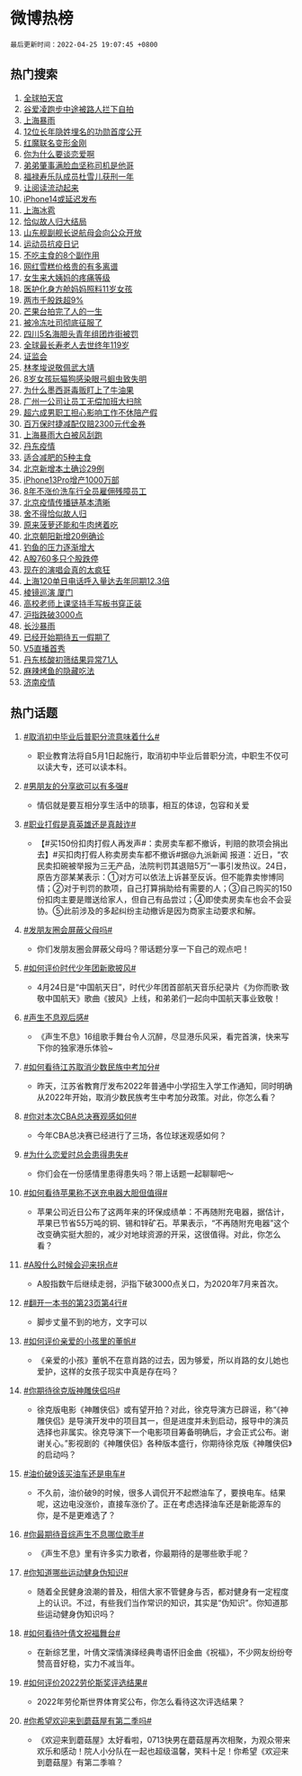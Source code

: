 # 微博热榜

`最后更新时间：2022-04-25 19:07:45 +0800`

## 热门搜索

1. [全球拍天宫](https://m.weibo.cn/search?containerid=100103type%3D1%26t%3D10%26q%3D%23%E5%85%A8%E7%90%83%E6%8B%8D%E5%A4%A9%E5%AE%AB%23&stream_entry_id=51&isnewpage=1&extparam=seat%3D1%26dgr%3D0%26pos%3D0%26c_type%3D51%26cate%3D10103%26filter_type%3Drealtimehot%26display_time%3D1650884863%26pre_seqid%3D16508848633200414819161&luicode=10000011&lfid=106003type%253D25%2526t%253D3%2526disable_hot%253D1%2526filter_type%253Drealtimehot)
1. [谷爱凌跑步中途被路人拦下自拍](https://m.weibo.cn/search?containerid=100103type%3D1%26t%3D10%26q%3D%23%E8%B0%B7%E7%88%B1%E5%87%8C%E8%B7%91%E6%AD%A5%E4%B8%AD%E9%80%94%E8%A2%AB%E8%B7%AF%E4%BA%BA%E6%8B%A6%E4%B8%8B%E8%87%AA%E6%8B%8D%23&stream_entry_id=31&isnewpage=1&extparam=seat%3D1%26flag%3D2%26filter_type%3Drealtimehot%26dgr%3D0%26c_type%3D31%26lcate%3D5001%26pos%3D0%26cate%3D0%26realpos%3D1%26display_time%3D1650884863%26pre_seqid%3D16508848633200414819161&luicode=10000011&lfid=106003type%253D25%2526t%253D3%2526disable_hot%253D1%2526filter_type%253Drealtimehot)
1. [上海暴雨](https://m.weibo.cn/search?containerid=100103type%3D1%26t%3D10%26q%3D%23%E4%B8%8A%E6%B5%B7%E6%9A%B4%E9%9B%A8%23&stream_entry_id=31&isnewpage=1&extparam=seat%3D1%26flag%3D16%26filter_type%3Drealtimehot%26dgr%3D0%26c_type%3D31%26lcate%3D5001%26pos%3D1%26cate%3D0%26realpos%3D2%26display_time%3D1650884863%26pre_seqid%3D16508848633200414819161&luicode=10000011&lfid=106003type%253D25%2526t%253D3%2526disable_hot%253D1%2526filter_type%253Drealtimehot)
1. [12位长年隐姓埋名的功勋首度公开](https://m.weibo.cn/search?containerid=100103type%3D1%26t%3D10%26q%3D%2312%E4%BD%8D%E9%95%BF%E5%B9%B4%E9%9A%90%E5%A7%93%E5%9F%8B%E5%90%8D%E7%9A%84%E5%8A%9F%E5%8B%8B%E9%A6%96%E5%BA%A6%E5%85%AC%E5%BC%80%23&stream_entry_id=31&isnewpage=1&extparam=seat%3D1%26flag%3D0%26filter_type%3Drealtimehot%26dgr%3D0%26c_type%3D31%26lcate%3D5001%26pos%3D2%26cate%3D0%26realpos%3D3%26display_time%3D1650884863%26pre_seqid%3D16508848633200414819161&luicode=10000011&lfid=106003type%253D25%2526t%253D3%2526disable_hot%253D1%2526filter_type%253Drealtimehot)
1. [红魔联名变形金刚](https://m.weibo.cn/search?containerid=100103type%3D1%26t%3D10%26q%3D%23%E7%BA%A2%E9%AD%94%E8%81%94%E5%90%8D%E5%8F%98%E5%BD%A2%E9%87%91%E5%88%9A%23&stream_entry_id=31&isnewpage=1&extparam=seat%3D1%26adid%3D152226%26topic_ad%3D1%26filter_type%3Drealtimehot%26dgr%3D0%26c_type%3D31%26lcate%3D5001%26pos%3D3%26cate%3D0%26display_time%3D1650884863%26pre_seqid%3D16508848633200414819161&luicode=10000011&lfid=106003type%253D25%2526t%253D3%2526disable_hot%253D1%2526filter_type%253Drealtimehot)
1. [你为什么要谈恋爱啊](https://m.weibo.cn/search?containerid=100103type%3D1%26t%3D10%26q%3D%23%E4%BD%A0%E4%B8%BA%E4%BB%80%E4%B9%88%E8%A6%81%E8%B0%88%E6%81%8B%E7%88%B1%E5%95%8A%23&stream_entry_id=31&isnewpage=1&extparam=seat%3D1%26flag%3D1%26filter_type%3Drealtimehot%26dgr%3D0%26c_type%3D31%26lcate%3D5001%26pos%3D4%26cate%3D0%26realpos%3D4%26display_time%3D1650884863%26pre_seqid%3D16508848633200414819161&luicode=10000011&lfid=106003type%253D25%2526t%253D3%2526disable_hot%253D1%2526filter_type%253Drealtimehot)
1. [弟弟肇事满脸血坚称司机是他哥](https://m.weibo.cn/search?containerid=100103type%3D1%26t%3D10%26q%3D%23%E5%BC%9F%E5%BC%9F%E8%82%87%E4%BA%8B%E6%BB%A1%E8%84%B8%E8%A1%80%E5%9D%9A%E7%A7%B0%E5%8F%B8%E6%9C%BA%E6%98%AF%E4%BB%96%E5%93%A5%23&stream_entry_id=31&isnewpage=1&extparam=seat%3D1%26flag%3D0%26filter_type%3Drealtimehot%26dgr%3D0%26c_type%3D31%26lcate%3D5001%26pos%3D5%26cate%3D0%26realpos%3D5%26display_time%3D1650884863%26pre_seqid%3D16508848633200414819161&luicode=10000011&lfid=106003type%253D25%2526t%253D3%2526disable_hot%253D1%2526filter_type%253Drealtimehot)
1. [福禄寿乐队成员杜雪儿获刑一年](https://m.weibo.cn/search?containerid=100103type%3D1%26t%3D10%26q%3D%23%E7%A6%8F%E7%A6%84%E5%AF%BF%E4%B9%90%E9%98%9F%E6%88%90%E5%91%98%E6%9D%9C%E9%9B%AA%E5%84%BF%E8%8E%B7%E5%88%91%E4%B8%80%E5%B9%B4%23&stream_entry_id=31&isnewpage=1&extparam=seat%3D1%26flag%3D16%26filter_type%3Drealtimehot%26dgr%3D0%26c_type%3D31%26lcate%3D5001%26pos%3D6%26cate%3D0%26realpos%3D6%26display_time%3D1650884863%26pre_seqid%3D16508848633200414819161&luicode=10000011&lfid=106003type%253D25%2526t%253D3%2526disable_hot%253D1%2526filter_type%253Drealtimehot)
1. [让阅读流动起来](https://m.weibo.cn/search?containerid=100103type%3D1%26t%3D10%26q%3D%23%E8%AE%A9%E9%98%85%E8%AF%BB%E6%B5%81%E5%8A%A8%E8%B5%B7%E6%9D%A5%23&stream_entry_id=31&isnewpage=1&extparam=seat%3D1%26adid%3D152523%26filter_type%3Drealtimehot%26dgr%3D0%26c_type%3D31%26lcate%3D5001%26pos%3D7%26cate%3D0%26display_time%3D1650884863%26pre_seqid%3D16508848633200414819161&luicode=10000011&lfid=106003type%253D25%2526t%253D3%2526disable_hot%253D1%2526filter_type%253Drealtimehot)
1. [iPhone14或延迟发布](https://m.weibo.cn/search?containerid=100103type%3D1%26t%3D10%26q%3D%23iPhone14%E6%88%96%E5%BB%B6%E8%BF%9F%E5%8F%91%E5%B8%83%23&stream_entry_id=31&isnewpage=1&extparam=seat%3D1%26flag%3D1%26filter_type%3Drealtimehot%26dgr%3D0%26c_type%3D31%26lcate%3D5001%26pos%3D8%26cate%3D0%26realpos%3D7%26display_time%3D1650884863%26pre_seqid%3D16508848633200414819161&luicode=10000011&lfid=106003type%253D25%2526t%253D3%2526disable_hot%253D1%2526filter_type%253Drealtimehot)
1. [上海冰雹](https://m.weibo.cn/search?containerid=100103type%3D1%26t%3D10%26q%3D%23%E4%B8%8A%E6%B5%B7%E5%86%B0%E9%9B%B9%23&stream_entry_id=31&isnewpage=1&extparam=seat%3D1%26flag%3D0%26filter_type%3Drealtimehot%26dgr%3D0%26c_type%3D31%26lcate%3D5001%26pos%3D9%26cate%3D0%26realpos%3D8%26display_time%3D1650884863%26pre_seqid%3D16508848633200414819161&luicode=10000011&lfid=106003type%253D25%2526t%253D3%2526disable_hot%253D1%2526filter_type%253Drealtimehot)
1. [恰似故人归大结局](https://m.weibo.cn/search?containerid=100103type%3D1%26t%3D10%26q%3D%23%E6%81%B0%E4%BC%BC%E6%95%85%E4%BA%BA%E5%BD%92%E5%A4%A7%E7%BB%93%E5%B1%80%23&stream_entry_id=31&isnewpage=1&extparam=seat%3D1%26flag%3D1%26filter_type%3Drealtimehot%26dgr%3D0%26c_type%3D31%26lcate%3D5001%26pos%3D10%26cate%3D0%26realpos%3D9%26display_time%3D1650884863%26pre_seqid%3D16508848633200414819161&luicode=10000011&lfid=106003type%253D25%2526t%253D3%2526disable_hot%253D1%2526filter_type%253Drealtimehot)
1. [山东舰副舰长说航母会向公众开放](https://m.weibo.cn/search?containerid=100103type%3D1%26t%3D10%26q%3D%23%E5%B1%B1%E4%B8%9C%E8%88%B0%E5%89%AF%E8%88%B0%E9%95%BF%E8%AF%B4%E8%88%AA%E6%AF%8D%E4%BC%9A%E5%90%91%E5%85%AC%E4%BC%97%E5%BC%80%E6%94%BE%23&stream_entry_id=31&isnewpage=1&extparam=seat%3D1%26flag%3D0%26filter_type%3Drealtimehot%26dgr%3D0%26c_type%3D31%26lcate%3D5001%26pos%3D11%26cate%3D0%26realpos%3D10%26display_time%3D1650884863%26pre_seqid%3D16508848633200414819161&luicode=10000011&lfid=106003type%253D25%2526t%253D3%2526disable_hot%253D1%2526filter_type%253Drealtimehot)
1. [运动员抗疫日记](https://m.weibo.cn/search?containerid=100103type%3D1%26t%3D10%26q%3D%23%E8%BF%90%E5%8A%A8%E5%91%98%E6%8A%97%E7%96%AB%E6%97%A5%E8%AE%B0%23&stream_entry_id=31&isnewpage=1&extparam=seat%3D1%26adid%3D152536%26flag%3D0%26filter_type%3Drealtimehot%26dgr%3D0%26c_type%3D31%26lcate%3D5001%26pos%3D12%26cate%3D0%26realpos%3D11%26display_time%3D1650884863%26pre_seqid%3D16508848633200414819161&luicode=10000011&lfid=106003type%253D25%2526t%253D3%2526disable_hot%253D1%2526filter_type%253Drealtimehot)
1. [不吃主食的8个副作用](https://m.weibo.cn/search?containerid=100103type%3D1%26t%3D10%26q%3D%E4%B8%8D%E5%90%83%E4%B8%BB%E9%A3%9F%E7%9A%848%E4%B8%AA%E5%89%AF%E4%BD%9C%E7%94%A8&stream_entry_id=31&isnewpage=1&extparam=seat%3D1%26flag%3D1%26filter_type%3Drealtimehot%26dgr%3D0%26c_type%3D31%26lcate%3D5001%26pos%3D13%26cate%3D0%26realpos%3D12%26display_time%3D1650884863%26pre_seqid%3D16508848633200414819161&luicode=10000011&lfid=106003type%253D25%2526t%253D3%2526disable_hot%253D1%2526filter_type%253Drealtimehot)
1. [网红雪糕价格贵的有多离谱](https://m.weibo.cn/search?containerid=100103type%3D1%26t%3D10%26q%3D%23%E7%BD%91%E7%BA%A2%E9%9B%AA%E7%B3%95%E4%BB%B7%E6%A0%BC%E8%B4%B5%E7%9A%84%E6%9C%89%E5%A4%9A%E7%A6%BB%E8%B0%B1%23&stream_entry_id=31&isnewpage=1&extparam=seat%3D1%26flag%3D0%26filter_type%3Drealtimehot%26dgr%3D0%26c_type%3D31%26lcate%3D5001%26pos%3D14%26cate%3D0%26realpos%3D13%26display_time%3D1650884863%26pre_seqid%3D16508848633200414819161&luicode=10000011&lfid=106003type%253D25%2526t%253D3%2526disable_hot%253D1%2526filter_type%253Drealtimehot)
1. [女生来大姨妈的疼痛等级](https://m.weibo.cn/search?containerid=100103type%3D1%26t%3D10%26q%3D%23%E5%A5%B3%E7%94%9F%E6%9D%A5%E5%A4%A7%E5%A7%A8%E5%A6%88%E7%9A%84%E7%96%BC%E7%97%9B%E7%AD%89%E7%BA%A7%23&stream_entry_id=31&isnewpage=1&extparam=seat%3D1%26flag%3D0%26filter_type%3Drealtimehot%26dgr%3D0%26c_type%3D31%26lcate%3D5001%26pos%3D15%26cate%3D0%26realpos%3D14%26display_time%3D1650884863%26pre_seqid%3D16508848633200414819161&luicode=10000011&lfid=106003type%253D25%2526t%253D3%2526disable_hot%253D1%2526filter_type%253Drealtimehot)
1. [医护化身方舱妈妈照料11岁女孩](https://m.weibo.cn/search?containerid=100103type%3D1%26t%3D10%26q%3D%23%E5%8C%BB%E6%8A%A4%E5%8C%96%E8%BA%AB%E6%96%B9%E8%88%B1%E5%A6%88%E5%A6%88%E7%85%A7%E6%96%9911%E5%B2%81%E5%A5%B3%E5%AD%A9%23&stream_entry_id=31&isnewpage=1&extparam=seat%3D1%26adid%3D152650%26flag%3D0%26filter_type%3Drealtimehot%26dgr%3D0%26c_type%3D31%26lcate%3D5001%26pos%3D16%26cate%3D0%26realpos%3D15%26display_time%3D1650884863%26pre_seqid%3D16508848633200414819161&luicode=10000011&lfid=106003type%253D25%2526t%253D3%2526disable_hot%253D1%2526filter_type%253Drealtimehot)
1. [两市千股跌超9%](https://m.weibo.cn/search?containerid=100103type%3D1%26t%3D10%26q%3D%23%E4%B8%A4%E5%B8%82%E5%8D%83%E8%82%A1%E8%B7%8C%E8%B6%859%25%23&stream_entry_id=31&isnewpage=1&extparam=seat%3D1%26flag%3D0%26filter_type%3Drealtimehot%26dgr%3D0%26c_type%3D31%26lcate%3D5001%26pos%3D17%26cate%3D0%26realpos%3D16%26display_time%3D1650884863%26pre_seqid%3D16508848633200414819161&luicode=10000011&lfid=106003type%253D25%2526t%253D3%2526disable_hot%253D1%2526filter_type%253Drealtimehot)
1. [芒果台拍完了人的一生](https://m.weibo.cn/search?containerid=100103type%3D1%26t%3D10%26q%3D%23%E8%8A%92%E6%9E%9C%E5%8F%B0%E6%8B%8D%E5%AE%8C%E4%BA%86%E4%BA%BA%E7%9A%84%E4%B8%80%E7%94%9F%23&stream_entry_id=31&isnewpage=1&extparam=seat%3D1%26flag%3D2%26filter_type%3Drealtimehot%26dgr%3D0%26c_type%3D31%26lcate%3D5001%26pos%3D18%26cate%3D0%26realpos%3D17%26display_time%3D1650884863%26pre_seqid%3D16508848633200414819161&luicode=10000011&lfid=106003type%253D25%2526t%253D3%2526disable_hot%253D1%2526filter_type%253Drealtimehot)
1. [被冷冻吐司彻底征服了](https://m.weibo.cn/search?containerid=100103type%3D1%26t%3D10%26q%3D%23%E8%A2%AB%E5%86%B7%E5%86%BB%E5%90%90%E5%8F%B8%E5%BD%BB%E5%BA%95%E5%BE%81%E6%9C%8D%E4%BA%86%23&stream_entry_id=31&isnewpage=1&extparam=seat%3D1%26flag%3D1%26filter_type%3Drealtimehot%26dgr%3D0%26c_type%3D31%26lcate%3D5001%26pos%3D19%26cate%3D0%26realpos%3D18%26display_time%3D1650884863%26pre_seqid%3D16508848633200414819161&luicode=10000011&lfid=106003type%253D25%2526t%253D3%2526disable_hot%253D1%2526filter_type%253Drealtimehot)
1. [四川5名海胆头青年组团炸街被罚](https://m.weibo.cn/search?containerid=100103type%3D1%26t%3D10%26q%3D%23%E5%9B%9B%E5%B7%9D5%E5%90%8D%E6%B5%B7%E8%83%86%E5%A4%B4%E9%9D%92%E5%B9%B4%E7%BB%84%E5%9B%A2%E7%82%B8%E8%A1%97%E8%A2%AB%E7%BD%9A%23&stream_entry_id=31&isnewpage=1&extparam=seat%3D1%26flag%3D0%26filter_type%3Drealtimehot%26dgr%3D0%26c_type%3D31%26lcate%3D5001%26pos%3D20%26cate%3D0%26realpos%3D19%26display_time%3D1650884863%26pre_seqid%3D16508848633200414819161&luicode=10000011&lfid=106003type%253D25%2526t%253D3%2526disable_hot%253D1%2526filter_type%253Drealtimehot)
1. [全球最长寿老人去世终年119岁](https://m.weibo.cn/search?containerid=100103type%3D1%26t%3D10%26q%3D%23%E5%85%A8%E7%90%83%E6%9C%80%E9%95%BF%E5%AF%BF%E8%80%81%E4%BA%BA%E5%8E%BB%E4%B8%96%E7%BB%88%E5%B9%B4119%E5%B2%81%23&stream_entry_id=31&isnewpage=1&extparam=seat%3D1%26flag%3D0%26filter_type%3Drealtimehot%26dgr%3D0%26c_type%3D31%26lcate%3D5001%26pos%3D21%26cate%3D0%26realpos%3D20%26display_time%3D1650884863%26pre_seqid%3D16508848633200414819161&luicode=10000011&lfid=106003type%253D25%2526t%253D3%2526disable_hot%253D1%2526filter_type%253Drealtimehot)
1. [证监会](https://m.weibo.cn/search?containerid=100103type%3D1%26t%3D10%26q%3D%23%E8%AF%81%E7%9B%91%E4%BC%9A%23&stream_entry_id=31&isnewpage=1&extparam=seat%3D1%26flag%3D0%26filter_type%3Drealtimehot%26dgr%3D0%26c_type%3D31%26lcate%3D5001%26pos%3D22%26cate%3D0%26realpos%3D21%26display_time%3D1650884863%26pre_seqid%3D16508848633200414819161&luicode=10000011&lfid=106003type%253D25%2526t%253D3%2526disable_hot%253D1%2526filter_type%253Drealtimehot)
1. [林孝埈说敬佩武大靖](https://m.weibo.cn/search?containerid=100103type%3D1%26t%3D10%26q%3D%23%E6%9E%97%E5%AD%9D%E5%9F%88%E8%AF%B4%E6%95%AC%E4%BD%A9%E6%AD%A6%E5%A4%A7%E9%9D%96%23&stream_entry_id=31&isnewpage=1&extparam=seat%3D1%26flag%3D1%26filter_type%3Drealtimehot%26dgr%3D0%26c_type%3D31%26lcate%3D5001%26pos%3D23%26cate%3D0%26realpos%3D22%26display_time%3D1650884863%26pre_seqid%3D16508848633200414819161&luicode=10000011&lfid=106003type%253D25%2526t%253D3%2526disable_hot%253D1%2526filter_type%253Drealtimehot)
1. [8岁女孩玩猫狗感染眼弓蛔虫致失明](https://m.weibo.cn/search?containerid=100103type%3D1%26t%3D10%26q%3D%238%E5%B2%81%E5%A5%B3%E5%AD%A9%E7%8E%A9%E7%8C%AB%E7%8B%97%E6%84%9F%E6%9F%93%E7%9C%BC%E5%BC%93%E8%9B%94%E8%99%AB%E8%87%B4%E5%A4%B1%E6%98%8E%23&stream_entry_id=31&isnewpage=1&extparam=seat%3D1%26flag%3D0%26filter_type%3Drealtimehot%26dgr%3D0%26c_type%3D31%26lcate%3D5001%26pos%3D24%26cate%3D0%26realpos%3D23%26display_time%3D1650884863%26pre_seqid%3D16508848633200414819161&luicode=10000011&lfid=106003type%253D25%2526t%253D3%2526disable_hot%253D1%2526filter_type%253Drealtimehot)
1. [为什么墨西哥毒贩盯上了牛油果](https://m.weibo.cn/search?containerid=100103type%3D1%26t%3D10%26q%3D%23%E4%B8%BA%E4%BB%80%E4%B9%88%E5%A2%A8%E8%A5%BF%E5%93%A5%E6%AF%92%E8%B4%A9%E7%9B%AF%E4%B8%8A%E4%BA%86%E7%89%9B%E6%B2%B9%E6%9E%9C%23&stream_entry_id=31&isnewpage=1&extparam=seat%3D1%26flag%3D1%26filter_type%3Drealtimehot%26dgr%3D0%26c_type%3D31%26lcate%3D5001%26pos%3D25%26cate%3D0%26realpos%3D24%26display_time%3D1650884863%26pre_seqid%3D16508848633200414819161&luicode=10000011&lfid=106003type%253D25%2526t%253D3%2526disable_hot%253D1%2526filter_type%253Drealtimehot)
1. [广州一公司让员工无偿加班大扫除](https://m.weibo.cn/search?containerid=100103type%3D1%26t%3D10%26q%3D%23%E5%B9%BF%E5%B7%9E%E4%B8%80%E5%85%AC%E5%8F%B8%E8%AE%A9%E5%91%98%E5%B7%A5%E6%97%A0%E5%81%BF%E5%8A%A0%E7%8F%AD%E5%A4%A7%E6%89%AB%E9%99%A4%23&stream_entry_id=31&isnewpage=1&extparam=seat%3D1%26flag%3D0%26filter_type%3Drealtimehot%26dgr%3D0%26c_type%3D31%26lcate%3D5001%26pos%3D26%26cate%3D0%26realpos%3D25%26display_time%3D1650884863%26pre_seqid%3D16508848633200414819161&luicode=10000011&lfid=106003type%253D25%2526t%253D3%2526disable_hot%253D1%2526filter_type%253Drealtimehot)
1. [超六成男职工担心影响工作不休陪产假](https://m.weibo.cn/search?containerid=100103type%3D1%26t%3D10%26q%3D%23%E8%B6%85%E5%85%AD%E6%88%90%E7%94%B7%E8%81%8C%E5%B7%A5%E6%8B%85%E5%BF%83%E5%BD%B1%E5%93%8D%E5%B7%A5%E4%BD%9C%E4%B8%8D%E4%BC%91%E9%99%AA%E4%BA%A7%E5%81%87%23&stream_entry_id=31&isnewpage=1&extparam=seat%3D1%26flag%3D0%26filter_type%3Drealtimehot%26dgr%3D0%26c_type%3D31%26lcate%3D5001%26pos%3D27%26cate%3D0%26realpos%3D26%26display_time%3D1650884863%26pre_seqid%3D16508848633200414819161&luicode=10000011&lfid=106003type%253D25%2526t%253D3%2526disable_hot%253D1%2526filter_type%253Drealtimehot)
1. [百万保时捷减配仅赔2300元代金券](https://m.weibo.cn/search?containerid=100103type%3D1%26t%3D10%26q%3D%23%E7%99%BE%E4%B8%87%E4%BF%9D%E6%97%B6%E6%8D%B7%E5%87%8F%E9%85%8D%E4%BB%85%E8%B5%942300%E5%85%83%E4%BB%A3%E9%87%91%E5%88%B8%23&stream_entry_id=31&isnewpage=1&extparam=seat%3D1%26flag%3D1%26filter_type%3Drealtimehot%26dgr%3D0%26c_type%3D31%26lcate%3D5001%26pos%3D28%26cate%3D0%26realpos%3D27%26display_time%3D1650884863%26pre_seqid%3D16508848633200414819161&luicode=10000011&lfid=106003type%253D25%2526t%253D3%2526disable_hot%253D1%2526filter_type%253Drealtimehot)
1. [上海暴雨大白被风刮跑](https://m.weibo.cn/search?containerid=100103type%3D1%26t%3D10%26q%3D%23%E4%B8%8A%E6%B5%B7%E6%9A%B4%E9%9B%A8%E5%A4%A7%E7%99%BD%E8%A2%AB%E9%A3%8E%E5%88%AE%E8%B7%91%23&stream_entry_id=31&isnewpage=1&extparam=seat%3D1%26flag%3D1%26filter_type%3Drealtimehot%26dgr%3D0%26c_type%3D31%26lcate%3D5001%26pos%3D29%26cate%3D0%26realpos%3D28%26display_time%3D1650884863%26pre_seqid%3D16508848633200414819161&luicode=10000011&lfid=106003type%253D25%2526t%253D3%2526disable_hot%253D1%2526filter_type%253Drealtimehot)
1. [丹东疫情](https://m.weibo.cn/search?containerid=100103type%3D1%26t%3D10%26q%3D%23%E4%B8%B9%E4%B8%9C%E7%96%AB%E6%83%85%23&stream_entry_id=31&isnewpage=1&extparam=seat%3D1%26flag%3D0%26filter_type%3Drealtimehot%26dgr%3D0%26c_type%3D31%26lcate%3D5001%26pos%3D30%26cate%3D0%26realpos%3D29%26display_time%3D1650884863%26pre_seqid%3D16508848633200414819161&luicode=10000011&lfid=106003type%253D25%2526t%253D3%2526disable_hot%253D1%2526filter_type%253Drealtimehot)
1. [适合减肥的5种主食](https://m.weibo.cn/search?containerid=100103type%3D1%26t%3D10%26q%3D%23%E9%80%82%E5%90%88%E5%87%8F%E8%82%A5%E7%9A%845%E7%A7%8D%E4%B8%BB%E9%A3%9F%23&stream_entry_id=31&isnewpage=1&extparam=seat%3D1%26flag%3D0%26filter_type%3Drealtimehot%26dgr%3D0%26c_type%3D31%26lcate%3D5001%26pos%3D31%26cate%3D0%26realpos%3D30%26display_time%3D1650884863%26pre_seqid%3D16508848633200414819161&luicode=10000011&lfid=106003type%253D25%2526t%253D3%2526disable_hot%253D1%2526filter_type%253Drealtimehot)
1. [北京新增本土确诊29例](https://m.weibo.cn/search?containerid=100103type%3D1%26t%3D10%26q%3D%23%E5%8C%97%E4%BA%AC%E6%96%B0%E5%A2%9E%E6%9C%AC%E5%9C%9F%E7%A1%AE%E8%AF%8A29%E4%BE%8B%23&stream_entry_id=31&isnewpage=1&extparam=seat%3D1%26flag%3D0%26filter_type%3Drealtimehot%26dgr%3D0%26c_type%3D31%26lcate%3D5001%26pos%3D32%26cate%3D0%26realpos%3D31%26display_time%3D1650884863%26pre_seqid%3D16508848633200414819161&luicode=10000011&lfid=106003type%253D25%2526t%253D3%2526disable_hot%253D1%2526filter_type%253Drealtimehot)
1. [iPhone13Pro增产1000万部](https://m.weibo.cn/search?containerid=100103type%3D1%26t%3D10%26q%3D%23iPhone13Pro%E5%A2%9E%E4%BA%A71000%E4%B8%87%E9%83%A8%23&stream_entry_id=31&isnewpage=1&extparam=seat%3D1%26flag%3D0%26filter_type%3Drealtimehot%26dgr%3D0%26c_type%3D31%26lcate%3D5001%26pos%3D33%26cate%3D0%26realpos%3D32%26display_time%3D1650884863%26pre_seqid%3D16508848633200414819161&luicode=10000011&lfid=106003type%253D25%2526t%253D3%2526disable_hot%253D1%2526filter_type%253Drealtimehot)
1. [8年不涨价洗车行全员雇佣残障员工](https://m.weibo.cn/search?containerid=100103type%3D1%26t%3D10%26q%3D%238%E5%B9%B4%E4%B8%8D%E6%B6%A8%E4%BB%B7%E6%B4%97%E8%BD%A6%E8%A1%8C%E5%85%A8%E5%91%98%E9%9B%87%E4%BD%A3%E6%AE%8B%E9%9A%9C%E5%91%98%E5%B7%A5%23&stream_entry_id=31&isnewpage=1&extparam=seat%3D1%26flag%3D1%26filter_type%3Drealtimehot%26dgr%3D0%26c_type%3D31%26lcate%3D5001%26pos%3D34%26cate%3D0%26realpos%3D33%26display_time%3D1650884863%26pre_seqid%3D16508848633200414819161&luicode=10000011&lfid=106003type%253D25%2526t%253D3%2526disable_hot%253D1%2526filter_type%253Drealtimehot)
1. [北京疫情传播链基本清晰](https://m.weibo.cn/search?containerid=100103type%3D1%26t%3D10%26q%3D%23%E5%8C%97%E4%BA%AC%E7%96%AB%E6%83%85%E4%BC%A0%E6%92%AD%E9%93%BE%E5%9F%BA%E6%9C%AC%E6%B8%85%E6%99%B0%23&stream_entry_id=31&isnewpage=1&extparam=seat%3D1%26flag%3D0%26filter_type%3Drealtimehot%26dgr%3D0%26c_type%3D31%26lcate%3D5001%26pos%3D35%26cate%3D0%26realpos%3D34%26display_time%3D1650884863%26pre_seqid%3D16508848633200414819161&luicode=10000011&lfid=106003type%253D25%2526t%253D3%2526disable_hot%253D1%2526filter_type%253Drealtimehot)
1. [舍不得恰似故人归](https://m.weibo.cn/search?containerid=100103type%3D1%26t%3D10%26q%3D%23%E8%88%8D%E4%B8%8D%E5%BE%97%E6%81%B0%E4%BC%BC%E6%95%85%E4%BA%BA%E5%BD%92%23&stream_entry_id=31&isnewpage=1&extparam=seat%3D1%26flag%3D1%26filter_type%3Drealtimehot%26dgr%3D0%26c_type%3D31%26lcate%3D5001%26pos%3D36%26cate%3D0%26realpos%3D35%26display_time%3D1650884863%26pre_seqid%3D16508848633200414819161&luicode=10000011&lfid=106003type%253D25%2526t%253D3%2526disable_hot%253D1%2526filter_type%253Drealtimehot)
1. [原来菠萝还能和牛肉烤着吃](https://m.weibo.cn/search?containerid=100103type%3D1%26t%3D10%26q%3D%23%E5%8E%9F%E6%9D%A5%E8%8F%A0%E8%90%9D%E8%BF%98%E8%83%BD%E5%92%8C%E7%89%9B%E8%82%89%E7%83%A4%E7%9D%80%E5%90%83%23&stream_entry_id=31&isnewpage=1&extparam=seat%3D1%26flag%3D0%26filter_type%3Drealtimehot%26dgr%3D0%26c_type%3D31%26lcate%3D5001%26pos%3D37%26cate%3D0%26realpos%3D36%26display_time%3D1650884863%26pre_seqid%3D16508848633200414819161&luicode=10000011&lfid=106003type%253D25%2526t%253D3%2526disable_hot%253D1%2526filter_type%253Drealtimehot)
1. [北京朝阳新增20例确诊](https://m.weibo.cn/search?containerid=100103type%3D1%26t%3D10%26q%3D%23%E5%8C%97%E4%BA%AC%E6%9C%9D%E9%98%B3%E6%96%B0%E5%A2%9E20%E4%BE%8B%E7%A1%AE%E8%AF%8A%23&stream_entry_id=31&isnewpage=1&extparam=seat%3D1%26flag%3D1%26filter_type%3Drealtimehot%26dgr%3D0%26c_type%3D31%26lcate%3D5001%26pos%3D38%26cate%3D0%26realpos%3D37%26display_time%3D1650884863%26pre_seqid%3D16508848633200414819161&luicode=10000011&lfid=106003type%253D25%2526t%253D3%2526disable_hot%253D1%2526filter_type%253Drealtimehot)
1. [钓鱼的压力逐渐增大](https://m.weibo.cn/search?containerid=100103type%3D1%26t%3D10%26q%3D%23%E9%92%93%E9%B1%BC%E7%9A%84%E5%8E%8B%E5%8A%9B%E9%80%90%E6%B8%90%E5%A2%9E%E5%A4%A7%23&stream_entry_id=31&isnewpage=1&extparam=seat%3D1%26flag%3D0%26filter_type%3Drealtimehot%26dgr%3D0%26c_type%3D31%26lcate%3D5001%26pos%3D39%26cate%3D0%26realpos%3D38%26display_time%3D1650884863%26pre_seqid%3D16508848633200414819161&luicode=10000011&lfid=106003type%253D25%2526t%253D3%2526disable_hot%253D1%2526filter_type%253Drealtimehot)
1. [A股760多只个股跌停](https://m.weibo.cn/search?containerid=100103type%3D1%26t%3D10%26q%3D%23A%E8%82%A1760%E5%A4%9A%E5%8F%AA%E4%B8%AA%E8%82%A1%E8%B7%8C%E5%81%9C%23&stream_entry_id=31&isnewpage=1&extparam=seat%3D1%26flag%3D0%26filter_type%3Drealtimehot%26dgr%3D0%26c_type%3D31%26lcate%3D5001%26pos%3D40%26cate%3D0%26realpos%3D39%26display_time%3D1650884863%26pre_seqid%3D16508848633200414819161&luicode=10000011&lfid=106003type%253D25%2526t%253D3%2526disable_hot%253D1%2526filter_type%253Drealtimehot)
1. [现在的演唱会真的太疯狂](https://m.weibo.cn/search?containerid=100103type%3D1%26t%3D10%26q%3D%23%E7%8E%B0%E5%9C%A8%E7%9A%84%E6%BC%94%E5%94%B1%E4%BC%9A%E7%9C%9F%E7%9A%84%E5%A4%AA%E7%96%AF%E7%8B%82%23&stream_entry_id=31&isnewpage=1&extparam=seat%3D1%26flag%3D0%26filter_type%3Drealtimehot%26dgr%3D0%26c_type%3D31%26lcate%3D5001%26pos%3D41%26cate%3D0%26realpos%3D40%26display_time%3D1650884863%26pre_seqid%3D16508848633200414819161&luicode=10000011&lfid=106003type%253D25%2526t%253D3%2526disable_hot%253D1%2526filter_type%253Drealtimehot)
1. [上海120单日电话呼入量达去年同期12.3倍](https://m.weibo.cn/search?containerid=100103type%3D1%26t%3D10%26q%3D%23%E4%B8%8A%E6%B5%B7120%E5%8D%95%E6%97%A5%E7%94%B5%E8%AF%9D%E5%91%BC%E5%85%A5%E9%87%8F%E8%BE%BE%E5%8E%BB%E5%B9%B4%E5%90%8C%E6%9C%9F12.3%E5%80%8D%23&stream_entry_id=31&isnewpage=1&extparam=seat%3D1%26flag%3D0%26filter_type%3Drealtimehot%26dgr%3D0%26c_type%3D31%26lcate%3D5001%26pos%3D42%26cate%3D0%26realpos%3D41%26display_time%3D1650884863%26pre_seqid%3D16508848633200414819161&luicode=10000011&lfid=106003type%253D25%2526t%253D3%2526disable_hot%253D1%2526filter_type%253Drealtimehot)
1. [棱镜巡演 厦门](https://m.weibo.cn/search?containerid=100103type%3D1%26t%3D10%26q%3D%E6%A3%B1%E9%95%9C%E5%B7%A1%E6%BC%94+%E5%8E%A6%E9%97%A8&stream_entry_id=31&isnewpage=1&extparam=seat%3D1%26flag%3D0%26filter_type%3Drealtimehot%26dgr%3D0%26c_type%3D31%26lcate%3D5001%26pos%3D43%26cate%3D0%26realpos%3D42%26display_time%3D1650884863%26pre_seqid%3D16508848633200414819161&luicode=10000011&lfid=106003type%253D25%2526t%253D3%2526disable_hot%253D1%2526filter_type%253Drealtimehot)
1. [高校老师上课坚持手写板书穿正装](https://m.weibo.cn/search?containerid=100103type%3D1%26t%3D10%26q%3D%23%E9%AB%98%E6%A0%A1%E8%80%81%E5%B8%88%E4%B8%8A%E8%AF%BE%E5%9D%9A%E6%8C%81%E6%89%8B%E5%86%99%E6%9D%BF%E4%B9%A6%E7%A9%BF%E6%AD%A3%E8%A3%85%23&stream_entry_id=31&isnewpage=1&extparam=seat%3D1%26flag%3D0%26filter_type%3Drealtimehot%26dgr%3D0%26c_type%3D31%26lcate%3D5001%26pos%3D44%26cate%3D0%26realpos%3D43%26display_time%3D1650884863%26pre_seqid%3D16508848633200414819161&luicode=10000011&lfid=106003type%253D25%2526t%253D3%2526disable_hot%253D1%2526filter_type%253Drealtimehot)
1. [沪指跌破3000点](https://m.weibo.cn/search?containerid=100103type%3D1%26t%3D10%26q%3D%23%E6%B2%AA%E6%8C%87%E8%B7%8C%E7%A0%B43000%E7%82%B9%23&stream_entry_id=31&isnewpage=1&extparam=seat%3D1%26flag%3D0%26filter_type%3Drealtimehot%26dgr%3D0%26c_type%3D31%26lcate%3D5001%26pos%3D45%26cate%3D0%26realpos%3D44%26display_time%3D1650884863%26pre_seqid%3D16508848633200414819161&luicode=10000011&lfid=106003type%253D25%2526t%253D3%2526disable_hot%253D1%2526filter_type%253Drealtimehot)
1. [长沙暴雨](https://m.weibo.cn/search?containerid=100103type%3D1%26t%3D10%26q%3D%23%E9%95%BF%E6%B2%99%E6%9A%B4%E9%9B%A8%23&stream_entry_id=31&isnewpage=1&extparam=seat%3D1%26flag%3D0%26filter_type%3Drealtimehot%26dgr%3D0%26c_type%3D31%26lcate%3D5001%26pos%3D46%26cate%3D0%26realpos%3D45%26display_time%3D1650884863%26pre_seqid%3D16508848633200414819161&luicode=10000011&lfid=106003type%253D25%2526t%253D3%2526disable_hot%253D1%2526filter_type%253Drealtimehot)
1. [已经开始期待五一假期了](https://m.weibo.cn/search?containerid=100103type%3D1%26t%3D10%26q%3D%23%E5%B7%B2%E7%BB%8F%E5%BC%80%E5%A7%8B%E6%9C%9F%E5%BE%85%E4%BA%94%E4%B8%80%E5%81%87%E6%9C%9F%E4%BA%86%23&stream_entry_id=31&isnewpage=1&extparam=seat%3D1%26flag%3D1%26filter_type%3Drealtimehot%26dgr%3D0%26c_type%3D31%26lcate%3D5001%26pos%3D47%26cate%3D0%26realpos%3D46%26display_time%3D1650884863%26pre_seqid%3D16508848633200414819161&luicode=10000011&lfid=106003type%253D25%2526t%253D3%2526disable_hot%253D1%2526filter_type%253Drealtimehot)
1. [V5直播首秀](https://m.weibo.cn/search?containerid=100103type%3D1%26t%3D10%26q%3DV5%E7%9B%B4%E6%92%AD%E9%A6%96%E7%A7%80&stream_entry_id=31&isnewpage=1&extparam=seat%3D1%26flag%3D1%26filter_type%3Drealtimehot%26dgr%3D0%26c_type%3D31%26lcate%3D5001%26pos%3D48%26cate%3D0%26realpos%3D47%26display_time%3D1650884863%26pre_seqid%3D16508848633200414819161&luicode=10000011&lfid=106003type%253D25%2526t%253D3%2526disable_hot%253D1%2526filter_type%253Drealtimehot)
1. [丹东核酸初筛结果异常71人](https://m.weibo.cn/search?containerid=100103type%3D1%26t%3D10%26q%3D%23%E4%B8%B9%E4%B8%9C%E6%A0%B8%E9%85%B8%E5%88%9D%E7%AD%9B%E7%BB%93%E6%9E%9C%E5%BC%82%E5%B8%B871%E4%BA%BA%23&stream_entry_id=31&isnewpage=1&extparam=seat%3D1%26flag%3D1%26filter_type%3Drealtimehot%26dgr%3D0%26c_type%3D31%26lcate%3D5001%26pos%3D49%26cate%3D0%26realpos%3D48%26display_time%3D1650884863%26pre_seqid%3D16508848633200414819161&luicode=10000011&lfid=106003type%253D25%2526t%253D3%2526disable_hot%253D1%2526filter_type%253Drealtimehot)
1. [麻辣烤鱼的隐藏吃法](https://m.weibo.cn/search?containerid=100103type%3D1%26t%3D10%26q%3D%23%E9%BA%BB%E8%BE%A3%E7%83%A4%E9%B1%BC%E7%9A%84%E9%9A%90%E8%97%8F%E5%90%83%E6%B3%95%23&stream_entry_id=31&isnewpage=1&extparam=seat%3D1%26flag%3D1%26filter_type%3Drealtimehot%26dgr%3D0%26c_type%3D31%26lcate%3D5001%26pos%3D50%26cate%3D0%26realpos%3D49%26display_time%3D1650884863%26pre_seqid%3D16508848633200414819161&luicode=10000011&lfid=106003type%253D25%2526t%253D3%2526disable_hot%253D1%2526filter_type%253Drealtimehot)
1. [济南疫情](https://m.weibo.cn/search?containerid=100103type%3D1%26t%3D10%26q%3D%23%E6%B5%8E%E5%8D%97%E7%96%AB%E6%83%85%23&stream_entry_id=31&isnewpage=1&extparam=seat%3D1%26flag%3D0%26filter_type%3Drealtimehot%26dgr%3D0%26c_type%3D31%26lcate%3D5001%26pos%3D51%26cate%3D0%26realpos%3D50%26display_time%3D1650884863%26pre_seqid%3D16508848633200414819161&luicode=10000011&lfid=106003type%253D25%2526t%253D3%2526disable_hot%253D1%2526filter_type%253Drealtimehot)

## 热门话题

1. [#取消初中毕业后普职分流意味着什么#](https://m.weibo.cn/search?containerid=231522type%3D1%26t%3D10%26q%3D%23%E5%8F%96%E6%B6%88%E5%88%9D%E4%B8%AD%E6%AF%95%E4%B8%9A%E5%90%8E%E6%99%AE%E8%81%8C%E5%88%86%E6%B5%81%E6%84%8F%E5%91%B3%E7%9D%80%E4%BB%80%E4%B9%88%23&stream_entry_id=128&isnewpage=1&extparam=seat%3D1%26dgr%3D0%26unitid%3D43012%26lcate%3D5004%26c_type%3D128%26cate%3D5004%26pos%3D1-0-0%26display_time%3D1650884865%26pre_seqid%3D165088486543402730955&luicode=10000011&lfid=231648_-_4)
    - 职业教育法将自5月1日起施行，取消初中毕业后普职分流，中职生不仅可以读大专，还可以读本科。

1. [#男朋友的分享欲可以有多强#](https://m.weibo.cn/search?containerid=231522type%3D1%26t%3D10%26q%3D%23%E7%94%B7%E6%9C%8B%E5%8F%8B%E7%9A%84%E5%88%86%E4%BA%AB%E6%AC%B2%E5%8F%AF%E4%BB%A5%E6%9C%89%E5%A4%9A%E5%BC%BA%23&stream_entry_id=128&isnewpage=1&extparam=seat%3D1%26dgr%3D0%26unitid%3D1650798070792%26lcate%3D5004%26c_type%3D128%26cate%3D5004%26pos%3D1-0-1%26display_time%3D1650884865%26pre_seqid%3D165088486543402730955&luicode=10000011&lfid=231648_-_4)
    - 情侣就是要互相分享生活中的琐事，相互的体谅，包容和关爱

1. [#职业打假是真英雄还是真敲诈#](https://m.weibo.cn/search?containerid=231522type%3D1%26t%3D10%26q%3D%23%E8%81%8C%E4%B8%9A%E6%89%93%E5%81%87%E6%98%AF%E7%9C%9F%E8%8B%B1%E9%9B%84%E8%BF%98%E6%98%AF%E7%9C%9F%E6%95%B2%E8%AF%88%23&stream_entry_id=128&isnewpage=1&extparam=seat%3D1%26dgr%3D0%26unitid%3D43014%26lcate%3D5004%26c_type%3D128%26cate%3D5004%26pos%3D1-0-2%26display_time%3D1650884865%26pre_seqid%3D165088486543402730955&luicode=10000011&lfid=231648_-_4)
    - 【#买150份扣肉打假人再发声#：卖房卖车都不撤诉，判赔的款项会捐出去】#买扣肉打假人称卖房卖车都不撤诉#据@九派新闻 报道：近日，“农民卖扣碗被举报为三无产品，法院判罚其退赔5万”一事引发热议。24日，原告方邵某某表示：①对方可以依法上诉甚至反诉。但不能靠卖惨博同情；②对于判罚的款项，自己打算捐助给有需要的人；③自己购买的150份扣肉主要是赠送给家人，但自己有品尝过；④即使卖房卖车也会不会妥协。⑤此前涉及的多起纠纷主动撤诉是因为商家主动要求和解。

1. [#发朋友圈会屏蔽父母吗#](https://m.weibo.cn/search?containerid=231522type%3D1%26t%3D10%26q%3D%23%E5%8F%91%E6%9C%8B%E5%8F%8B%E5%9C%88%E4%BC%9A%E5%B1%8F%E8%94%BD%E7%88%B6%E6%AF%8D%E5%90%97%23&stream_entry_id=128&isnewpage=1&extparam=seat%3D1%26dgr%3D0%26unitid%3D42988%26lcate%3D5004%26c_type%3D128%26cate%3D5004%26pos%3D1-0-3%26display_time%3D1650884865%26pre_seqid%3D165088486543402730955&luicode=10000011&lfid=231648_-_4)
    - 你们发朋友圈会屏蔽父母吗？带话题分享一下自己的观点吧！

1. [#如何评价时代少年团新歌披风#](https://m.weibo.cn/search?containerid=231522type%3D1%26t%3D10%26q%3D%23%E5%A6%82%E4%BD%95%E8%AF%84%E4%BB%B7%E6%97%B6%E4%BB%A3%E5%B0%91%E5%B9%B4%E5%9B%A2%E6%96%B0%E6%AD%8C%E6%8A%AB%E9%A3%8E%23&stream_entry_id=128&isnewpage=1&extparam=seat%3D1%26dgr%3D0%26unitid%3D43000%26lcate%3D5004%26c_type%3D128%26cate%3D5004%26pos%3D1-0-4%26display_time%3D1650884865%26pre_seqid%3D165088486543402730955&luicode=10000011&lfid=231648_-_4)
    - 4月24日是“中国航天日”，时代少年团首部航天音乐纪录片《为你而歌·致敬中国航天》歌曲《披风》上线，和弟弟们一起向中国航天事业致敬！

1. [#声生不息观后感#](https://m.weibo.cn/search?containerid=231522type%3D1%26t%3D10%26q%3D%23%E5%A3%B0%E7%94%9F%E4%B8%8D%E6%81%AF%E8%A7%82%E5%90%8E%E6%84%9F%23&stream_entry_id=128&isnewpage=1&extparam=seat%3D1%26dgr%3D0%26unitid%3D43019%26lcate%3D5004%26c_type%3D128%26cate%3D5004%26pos%3D1-0-5%26display_time%3D1650884865%26pre_seqid%3D165088486543402730955&luicode=10000011&lfid=231648_-_4)
    - 《声生不息》16组歌手舞台令人沉醉，尽显港乐风采，看完首演，快来写下你的独家港乐体验~

1. [#如何看待江苏取消少数民族中考加分#](https://m.weibo.cn/search?containerid=231522type%3D1%26t%3D10%26q%3D%23%E5%A6%82%E4%BD%95%E7%9C%8B%E5%BE%85%E6%B1%9F%E8%8B%8F%E5%8F%96%E6%B6%88%E5%B0%91%E6%95%B0%E6%B0%91%E6%97%8F%E4%B8%AD%E8%80%83%E5%8A%A0%E5%88%86%23&stream_entry_id=128&isnewpage=1&extparam=seat%3D1%26dgr%3D0%26unitid%3D42986%26lcate%3D5004%26c_type%3D128%26cate%3D5004%26pos%3D1-0-6%26display_time%3D1650884865%26pre_seqid%3D165088486543402730955&luicode=10000011&lfid=231648_-_4)
    - 昨天，江苏省教育厅发布2022年普通中小学招生入学工作通知，同时明确从2022年开始，取消少数民族考生中考加分政策。对此，你怎么看？

1. [#你对本次CBA总决赛观感如何#](https://m.weibo.cn/search?containerid=231522type%3D1%26t%3D10%26q%3D%23%E4%BD%A0%E5%AF%B9%E6%9C%AC%E6%AC%A1CBA%E6%80%BB%E5%86%B3%E8%B5%9B%E8%A7%82%E6%84%9F%E5%A6%82%E4%BD%95%23&stream_entry_id=128&isnewpage=1&extparam=seat%3D1%26dgr%3D0%26unitid%3D43004%26lcate%3D5004%26c_type%3D128%26cate%3D5004%26pos%3D1-0-7%26display_time%3D1650884865%26pre_seqid%3D165088486543402730955&luicode=10000011&lfid=231648_-_4)
    - 今年CBA总决赛已经进行了三场，各位球迷观感如何？

1. [#为什么恋爱时总会患得患失#](https://m.weibo.cn/search?containerid=231522type%3D1%26t%3D10%26q%3D%23%E4%B8%BA%E4%BB%80%E4%B9%88%E6%81%8B%E7%88%B1%E6%97%B6%E6%80%BB%E4%BC%9A%E6%82%A3%E5%BE%97%E6%82%A3%E5%A4%B1%23&stream_entry_id=128&isnewpage=1&extparam=seat%3D1%26dgr%3D0%26unitid%3D43016%26lcate%3D5004%26c_type%3D128%26cate%3D5004%26pos%3D1-0-8%26display_time%3D1650884865%26pre_seqid%3D165088486543402730955&luicode=10000011&lfid=231648_-_4)
    - 你们会在一份感情里患得患失吗？带上话题一起聊聊吧～

1. [#如何看待苹果称不送充电器大胆但值得#](https://m.weibo.cn/search?containerid=231522type%3D1%26t%3D10%26q%3D%23%E5%A6%82%E4%BD%95%E7%9C%8B%E5%BE%85%E8%8B%B9%E6%9E%9C%E7%A7%B0%E4%B8%8D%E9%80%81%E5%85%85%E7%94%B5%E5%99%A8%E5%A4%A7%E8%83%86%E4%BD%86%E5%80%BC%E5%BE%97%23&stream_entry_id=128&isnewpage=1&extparam=seat%3D1%26dgr%3D0%26unitid%3D43015%26lcate%3D5004%26c_type%3D128%26cate%3D5004%26pos%3D1-0-9%26display_time%3D1650884865%26pre_seqid%3D165088486543402730955&luicode=10000011&lfid=231648_-_4)
    - 苹果公司近日公布了这两年来的环保成绩单：不再随附充电器，据估计，苹果已节省55万吨的铜、锡和锌矿石。苹果表示，“不再随附充电器”这个改变确实挺大胆的，减少对地球资源的开采，这很值得。对此，你怎么看？

1. [#A股什么时候会迎来拐点#](https://m.weibo.cn/search?containerid=231522type%3D1%26t%3D10%26q%3D%23A%E8%82%A1%E4%BB%80%E4%B9%88%E6%97%B6%E5%80%99%E4%BC%9A%E8%BF%8E%E6%9D%A5%E6%8B%90%E7%82%B9%23&stream_entry_id=128&isnewpage=1&extparam=seat%3D1%26dgr%3D0%26unitid%3D43011%26lcate%3D5004%26c_type%3D128%26cate%3D5004%26pos%3D1-0-10%26display_time%3D1650884865%26pre_seqid%3D165088486543402730955&luicode=10000011&lfid=231648_-_4)
    - A股指数午后继续走弱，沪指下破3000点关口，为2020年7月来首次。

1. [#翻开一本书的第23页第4行#](https://m.weibo.cn/search?containerid=231522type%3D1%26t%3D10%26q%3D%23%E7%BF%BB%E5%BC%80%E4%B8%80%E6%9C%AC%E4%B9%A6%E7%9A%84%E7%AC%AC23%E9%A1%B5%E7%AC%AC4%E8%A1%8C%23&stream_entry_id=128&isnewpage=1&extparam=seat%3D1%26dgr%3D0%26unitid%3D42975%26lcate%3D5004%26c_type%3D128%26cate%3D5004%26pos%3D1-0-11%26display_time%3D1650884865%26pre_seqid%3D165088486543402730955&luicode=10000011&lfid=231648_-_4)
    - 脚步丈量不到的地方，文字可以

1. [#如何评价亲爱的小孩里的董帆#](https://m.weibo.cn/search?containerid=231522type%3D1%26t%3D10%26q%3D%23%E5%A6%82%E4%BD%95%E8%AF%84%E4%BB%B7%E4%BA%B2%E7%88%B1%E7%9A%84%E5%B0%8F%E5%AD%A9%E9%87%8C%E7%9A%84%E8%91%A3%E5%B8%86%23&stream_entry_id=128&isnewpage=1&extparam=seat%3D1%26dgr%3D0%26unitid%3D43020%26lcate%3D5004%26c_type%3D128%26cate%3D5004%26pos%3D1-0-12%26display_time%3D1650884865%26pre_seqid%3D165088486543402730955&luicode=10000011&lfid=231648_-_4)
    - 《亲爱的小孩》董帆不在意肖路的过去，因为够爱，所以肖路的女儿她也爱护，这样的女孩子现实中真是存在吗？

1. [#你期待徐克版神雕侠侣吗#](https://m.weibo.cn/search?containerid=231522type%3D1%26t%3D10%26q%3D%23%E4%BD%A0%E6%9C%9F%E5%BE%85%E5%BE%90%E5%85%8B%E7%89%88%E7%A5%9E%E9%9B%95%E4%BE%A0%E4%BE%A3%E5%90%97%23&stream_entry_id=128&isnewpage=1&extparam=seat%3D1%26dgr%3D0%26unitid%3D43001%26lcate%3D5004%26c_type%3D128%26cate%3D5004%26pos%3D1-0-13%26display_time%3D1650884865%26pre_seqid%3D165088486543402730955&luicode=10000011&lfid=231648_-_4)
    - 徐克版电影《神雕侠侣》或有望开拍？对此，徐克导演方已辟谣，称“《神雕侠侣》是导演开发中的项目其一，但是进度并未到启动，报导中的演员选择也非属实。徐克导演下一个电影项目筹备明确后，才会正式公布。谢谢关心。”影视剧的《神雕侠侣》各种版本盛行，你期待徐克版《神雕侠侣》的启动吗？

1. [#油价破9该买油车还是电车#](https://m.weibo.cn/search?containerid=231522type%3D1%26t%3D10%26q%3D%23%E6%B2%B9%E4%BB%B7%E7%A0%B49%E8%AF%A5%E4%B9%B0%E6%B2%B9%E8%BD%A6%E8%BF%98%E6%98%AF%E7%94%B5%E8%BD%A6%23&stream_entry_id=128&isnewpage=1&extparam=seat%3D1%26dgr%3D0%26unitid%3D43010%26lcate%3D5004%26c_type%3D128%26cate%3D5004%26pos%3D1-0-14%26display_time%3D1650884865%26pre_seqid%3D165088486543402730955&luicode=10000011&lfid=231648_-_4)
    - 不久前，油价破9的时候，很多人调侃开不起燃油车了，要换电车。结果呢，这边电没涨价，直接车涨价了。正在考虑选择油车还是新能源车的你，是不是更难选了？

1. [#你最期待音综声生不息哪位歌手#](https://m.weibo.cn/search?containerid=231522type%3D1%26t%3D10%26q%3D%23%E4%BD%A0%E6%9C%80%E6%9C%9F%E5%BE%85%E9%9F%B3%E7%BB%BC%E5%A3%B0%E7%94%9F%E4%B8%8D%E6%81%AF%E5%93%AA%E4%BD%8D%E6%AD%8C%E6%89%8B%23&stream_entry_id=128&isnewpage=1&extparam=seat%3D1%26dgr%3D0%26unitid%3D42963%26lcate%3D5004%26c_type%3D128%26cate%3D5004%26pos%3D1-0-15%26display_time%3D1650884865%26pre_seqid%3D165088486543402730955&luicode=10000011&lfid=231648_-_4)
    - 《声生不息》里有许多实力歌者，你最期待的是哪些歌手呢？

1. [#你知道哪些运动健身伪知识#](https://m.weibo.cn/search?containerid=231522type%3D1%26t%3D10%26q%3D%23%E4%BD%A0%E7%9F%A5%E9%81%93%E5%93%AA%E4%BA%9B%E8%BF%90%E5%8A%A8%E5%81%A5%E8%BA%AB%E4%BC%AA%E7%9F%A5%E8%AF%86%23&stream_entry_id=128&isnewpage=1&extparam=seat%3D1%26dgr%3D0%26unitid%3D43009%26lcate%3D5004%26c_type%3D128%26cate%3D5004%26pos%3D1-0-16%26display_time%3D1650884865%26pre_seqid%3D165088486543402730955&luicode=10000011&lfid=231648_-_4)
    - 随着全民健身浪潮的普及，相信大家不管健身与否，都对健身有一定程度上的认识。不过，有些我们当作常识的知识，其实是“伪知识”。你知道那些运动健身伪知识吗？ ​

1. [#如何看待叶倩文祝福舞台#](https://m.weibo.cn/search?containerid=231522type%3D1%26t%3D10%26q%3D%23%E5%A6%82%E4%BD%95%E7%9C%8B%E5%BE%85%E5%8F%B6%E5%80%A9%E6%96%87%E7%A5%9D%E7%A6%8F%E8%88%9E%E5%8F%B0%23&stream_entry_id=128&isnewpage=1&extparam=seat%3D1%26dgr%3D0%26unitid%3D43003%26lcate%3D5004%26c_type%3D128%26cate%3D5004%26pos%3D1-0-17%26display_time%3D1650884865%26pre_seqid%3D165088486543402730955&luicode=10000011&lfid=231648_-_4)
    - 在新综艺里，叶倩文深情演绎经典粤语怀旧金曲《祝福》，不少网友纷纷夸赞高音好稳，实力不减当年。

1. [#如何评价2022劳伦斯奖评选结果#](https://m.weibo.cn/search?containerid=231522type%3D1%26t%3D10%26q%3D%23%E5%A6%82%E4%BD%95%E8%AF%84%E4%BB%B72022%E5%8A%B3%E4%BC%A6%E6%96%AF%E5%A5%96%E8%AF%84%E9%80%89%E7%BB%93%E6%9E%9C%23&stream_entry_id=128&isnewpage=1&extparam=seat%3D1%26dgr%3D0%26unitid%3D43006%26lcate%3D5004%26c_type%3D128%26cate%3D5004%26pos%3D1-0-18%26display_time%3D1650884865%26pre_seqid%3D165088486543402730955&luicode=10000011&lfid=231648_-_4)
    - 2022年劳伦斯世界体育奖公布，你怎么看待这次评选结果？

1. [#你希望欢迎来到蘑菇屋有第二季吗#](https://m.weibo.cn/search?containerid=231522type%3D1%26t%3D10%26q%3D%23%E4%BD%A0%E5%B8%8C%E6%9C%9B%E6%AC%A2%E8%BF%8E%E6%9D%A5%E5%88%B0%E8%98%91%E8%8F%87%E5%B1%8B%E6%9C%89%E7%AC%AC%E4%BA%8C%E5%AD%A3%E5%90%97%23&stream_entry_id=128&isnewpage=1&extparam=seat%3D1%26dgr%3D0%26unitid%3D42965%26lcate%3D5004%26c_type%3D128%26cate%3D5004%26pos%3D1-0-19%26display_time%3D1650884865%26pre_seqid%3D165088486543402730955&luicode=10000011&lfid=231648_-_4)
    - 《欢迎来到蘑菇屋》太好看啦，0713快男在蘑菇屋再次相聚，为观众带来欢乐和感动！院人小分队在一起也超级温馨，笑料十足！你希望《欢迎来到蘑菇屋》有第二季嘛？

